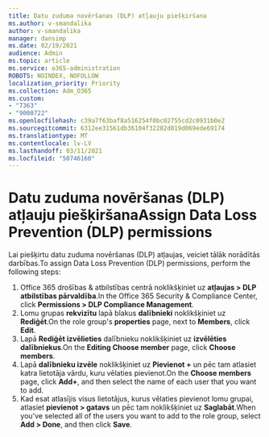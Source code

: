 ```yaml
---
title: Datu zuduma novēršanas (DLP) atļauju piešķiršana
ms.author: v-smandalika
author: v-smandalika
manager: dansimp
ms.date: 02/19/2021
audience: Admin
ms.topic: article
ms.service: o365-administration
ROBOTS: NOINDEX, NOFOLLOW
localization_priority: Priority
ms.collection: Adm_O365
ms.custom:
- "7363"
- "9000722"
ms.openlocfilehash: c39a7f63baf8a516254f0bc02755cd2c0931b0e2
ms.sourcegitcommit: 6312ee31561db36104f32282d019d069ede69174
ms.translationtype: MT
ms.contentlocale: lv-LV
ms.lasthandoff: 03/11/2021
ms.locfileid: "50746160"
---
```

# <a name="assign-data-loss-prevention-dlp-permissions"></a><span data-ttu-id="f8318-102">Datu zuduma novēršanas (DLP) atļauju piešķiršana</span><span class="sxs-lookup"><span data-stu-id="f8318-102">Assign Data Loss Prevention (DLP) permissions</span></span>

<span data-ttu-id="f8318-103">Lai piešķirtu datu zuduma novēršanas (DLP) atļaujas, veiciet tālāk norādītās darbības.</span><span class="sxs-lookup"><span data-stu-id="f8318-103">To assign Data Loss Prevention (DLP) permissions, perform the following steps:</span></span>

1. <span data-ttu-id="f8318-104">Office 365 drošības & atbilstības centrā noklikšķiniet uz **atļaujas > DLP atbilstības pārvaldība**.</span><span class="sxs-lookup"><span data-stu-id="f8318-104">In the Office 365 Security & Compliance Center, click **Permissions > DLP Compliance Management**.</span></span>
2. <span data-ttu-id="f8318-105">Lomu grupas **rekvizītu** lapā blakus **dalībnieki** noklikšķiniet uz **Rediģēt**.</span><span class="sxs-lookup"><span data-stu-id="f8318-105">On the role group's **properties** page, next to **Members**, click **Edit**.</span></span>
3. <span data-ttu-id="f8318-106">Lapā **Rediģēt izvēlieties** dalībnieku noklikšķiniet uz **izvēlēties dalībniekus**.</span><span class="sxs-lookup"><span data-stu-id="f8318-106">On the **Editing Choose member** page, click **Choose members**.</span></span>
4. <span data-ttu-id="f8318-107">Lapā **dalībnieku izvēle** noklikšķiniet uz **Pievienot +** un pēc tam atlasiet katra lietotāja vārdu, kuru vēlaties pievienot.</span><span class="sxs-lookup"><span data-stu-id="f8318-107">On the **Choose members** page, click **Add+**, and then select the name of each user that you want to add.</span></span>
5. <span data-ttu-id="f8318-108">Kad esat atlasījis visus lietotājus, kurus vēlaties pievienot lomu grupai, atlasiet **pievienot > gatavs** un pēc tam noklikšķiniet uz **Saglabāt**.</span><span class="sxs-lookup"><span data-stu-id="f8318-108">When you've selected all of the users you want to add to the role group, select **Add > Done**, and then click **Save**.</span></span>
